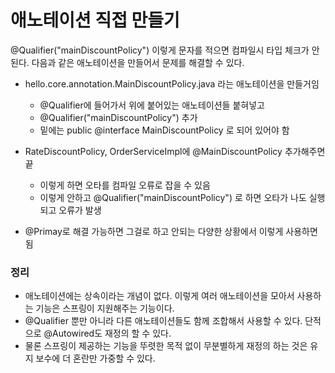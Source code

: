 # 애노테이션 직접 만들기

@Qualifier("mainDiscountPolicy") 이렇게 문자를 적으면 컴파일시 타입 체크가 안된다. 다음과 같은 애노테이션을 만들어서 문제를 해결할 수 있다.

* hello.core.annotation.MainDiscountPolicy.java 라는 애노테이션을 만들거임
  * @Qualifier에 들어가서 위에 붙어있는 애노테이션들 붙혀넣고
  * @Qualifier("mainDiscountPolicy") 추가
  * 밑에는 public @interface MainDiscountPolicy 로 되어 있어야 함
* RateDiscountPolicy, OrderServiceImpl에 @MainDiscountPolicy 추가해주면 끝
  * 이렇게 하면 오타를 컴파일 오류로 잡을 수 있음
  * 이렇게 안하고 @Qualifier("mainDiscountPolicy") 로 하면 오타가 나도 실행되고 오류가 발생

* @Primay로 해결 가능하면 그걸로 하고 안되는 다양한 상황에서 이렇게 사용하면 됨

### 정리

* 애노테이션에는 상속이라는 개념이 없다. 이렇게 여러 애노테이션을 모아서 사용하는 기능은 스프링이 지원해주는 기능이다.
* @Qualifier 뿐만 아니라 다른 애노테이션들도 함께 조합해서 사용할 수 있다. 단적으로 @Autowired도 재정의 할 수 있다.
* 물론 스프링이 제공하는 기능을 뚜렷한 목적 없이 무분별하게 재정의 하는 것은 유지 보수에 더 혼란만 가중할 수 있다.